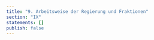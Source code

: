 ```yaml
---
title: "9. Arbeitsweise der Regierung und Fraktionen"
section: "IX"
statements: []
publish: false
---
```


